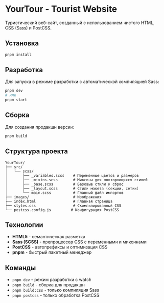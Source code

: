 # YourTour - Tourist Website

Туристический веб-сайт, созданный с использованием чистого HTML, CSS (Sass) и PostCSS.

## Установка

```bash
pnpm install
```

## Разработка

Для запуска в режиме разработки с автоматической компиляцией Sass:

```bash
pnpm dev
# или
pnpm start
```

## Сборка

Для создания продакшн версии:

```bash
pnpm build
```

## Структура проекта

```
YourTour/
├── src/
│   └── scss/
│       ├── _variables.scss    # Переменные цветов и размеров
│       ├── _mixins.scss       # Миксины для повторяющихся стилей
│       ├── _base.scss         # Базовые стили и сброс
│       ├── _layout.scss       # Стили макета (секции, сетки)
│       └── main.scss          # Главный файл импортов
├── images/                    # Изображения
├── index.html                 # Главная страница
├── styles.css                 # Скомпилированный CSS
└── postcss.config.js         # Конфигурация PostCSS

```

## Технологии

- **HTML5** - семантическая разметка
- **Sass (SCSS)** - препроцессор CSS с переменными и миксинами
- **PostCSS** - автопрефиксы и оптимизация CSS
- **pnpm** - быстрый пакетный менеджер

## Команды

- `pnpm dev` - режим разработки с watch
- `pnpm build` - сборка для продакшн
- `pnpm build:css` - только компиляция Sass
- `pnpm postcss` - только обработка PostCSS

